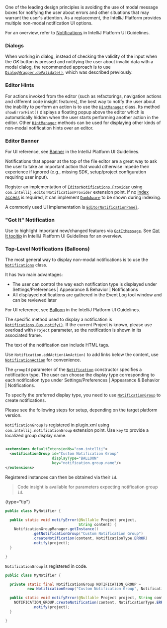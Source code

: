 [//]: # (title: Notifications)

<!-- Copyright 2000-2022 JetBrains s.r.o. and other contributors. Use of this source code is governed by the Apache 2.0 license that can be found in the LICENSE file. -->

One of the leading design principles is avoiding the use of modal message boxes for notifying the user about errors and other situations that may warrant the user's attention.
As a replacement, the IntelliJ Platform provides multiple non-modal notification UI options.

For an overview, refer to [Notifications](https://jetbrains.design/intellij/controls/notifications/) in IntelliJ Platform UI Guidelines.

### Dialogs

When working in dialog, instead of checking the validity of the input when the _OK_ button is pressed and notifying the user about invalid data with a modal dialog, the recommended approach is to use [`DialogWrapper.doValidate()`](upsource:///platform/platform-api/src/com/intellij/openapi/ui/DialogWrapper.java), which was described previously.

### Editor Hints

For actions invoked from the editor (such as refactorings, navigation actions and different code insight features), the best way to notify the user about the inability to perform an action is to use the [`HintManager`](upsource:///platform/platform-api/src/com/intellij/codeInsight/hint/HintManager.java) class.
Its method `showErrorHint()` displays a floating popup above the editor which is automatically hidden when the user starts performing another action in the editor.
Other [`HintManager`](upsource:///platform/platform-api/src/com/intellij/codeInsight/hint/HintManager.java) methods can be used for displaying other kinds of non-modal notification hints over an editor.

### Editor Banner

For UI reference, see [Banner](https://jetbrains.design/intellij/controls/banner/) in the IntelliJ Platform UI Guidelines.

Notifications that appear at the top of the file editor are a great way to ask the user to take an important action that would otherwise impede their experience if ignored (e.g., missing SDK, setup/project configuration requiring user input).

Register an implementation of [`EditorNotifications.Provider`](upsource:///platform/platform-api/src/com/intellij/ui/EditorNotifications.java) using `com.intellij.editorNotificationProvider` extension point.
If no [index access](indexing_and_psi_stubs.md#dumb-mode) is required, it can implement [`DumbAware`](upsource:///platform/core-api/src/com/intellij/openapi/project/DumbAware.java) to be shown during indexing.

A commonly used UI implementation is [`EditorNotificationPanel`](upsource:///platform/platform-api/src/com/intellij/ui/EditorNotificationPanel.java).

### "Got It" Notification

Use to highlight important new/changed features via [`GotItMessage`](upsource:///platform/platform-impl/src/com/intellij/ui/GotItMessage.java).
See [Got It tooltip](https://jetbrains.design/intellij/controls/got_it_tooltip/) in IntelliJ Platform UI Guidelines for an overview.

### Top-Level Notifications (Balloons)

The most general way to display non-modal notifications is to use the [`Notifications`](upsource:///platform/ide-core/src/com/intellij/notification/Notifications.java) class.

It has two main advantages:

* The user can control the way each notification type is displayed under <menupath>Settings/Preferences | Appearance & Behavior | Notifications</menupath>
* All displayed notifications are gathered in the <control>Event Log</control> tool window and can be reviewed later

For UI reference, see [Balloon](https://jetbrains.design/intellij/controls/balloon/) in the IntelliJ Platform UI Guidelines.

The specific method used to display a notification is [`Notifications.Bus.notify()`](upsource:///platform/ide-core/src/com/intellij/notification/Notifications.java).
If the current Project is known, please use overload with `Project` parameter, so the notification is shown in its associated frame.

The text of the notification can include HTML tags.

Use `Notification.addAction(AnAction)` to add links below the content, use [`NotificationAction`](upsource:///platform/ide-core/src/com/intellij/notification/NotificationAction.java) for convenience.

The `groupId` parameter of the [`Notification`](upsource:///platform/ide-core/src/com/intellij/notification/Notification.java) constructor specifies a notification type.
The user can choose the display type corresponding to each notification type under <menupath>Settings/Preferences | Appearance & Behavior | Notifications</menupath>.

To specify the preferred display type, you need to use [`NotificationGroup`](upsource:///platform/ide-core/src/com/intellij/notification/NotificationGroup.kt) to create notifications.

Please see the following steps for setup, depending on the target platform version.

<tabs>

<tab title="2020.3 and later">

`NotificationGroup` is registered in <path>plugin.xml</path> using `com.intellij.notificationGroup` extension point.
Use `key` to provide a localized group display name.

```xml

<extensions defaultExtensionNs="com.intellij">
  <notificationGroup id="Custom Notification Group"
                     displayType="BALLOON"
                     key="notification.group.name"/>
</extensions>
```

Registered instances can then be obtained via their `id`.

> Code insight is available for parameters expecting notification group `id`.
>
{type="tip"}

```java
public class MyNotifier {

  public static void notifyError(@Nullable Project project,
                                 String content) {
    NotificationGroupManager.getInstance()
            .getNotificationGroup("Custom Notification Group")
            .createNotification(content, NotificationType.ERROR)
            .notify(project);
  }

}
```

</tab>

<tab title="Pre-2020.3">

`NotificationGroup` is registered in code.

```java
public class MyNotifier {

  private static final NotificationGroup NOTIFICATION_GROUP =
          new NotificationGroup("Custom Notification Group", NotificationDisplayType.BALLOON, true);

  public static void notifyError(@Nullable Project project, String content) {
    NOTIFICATION_GROUP.createNotification(content, NotificationType.ERROR)
            .notify(project);
  }

}
```

</tab>

</tabs>
